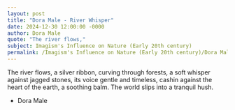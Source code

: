 ```yaml
---
layout: post
title: "Dora Male - River Whisper"
date: 2024-12-30 12:00:00 -0000
author: Dora Male
quote: "The river flows,"
subject: Imagism's Influence on Nature (Early 20th century)
permalink: /Imagism's Influence on Nature (Early 20th century)/Dora Male/Dora Male - River Whisper
---
```


The river flows,
a silver ribbon,
curving through forests,
a soft whisper
against jagged stones,
its voice gentle
and timeless,
cashin against the heart
of the earth,
a soothing balm.
The world slips
into a tranquil hush.

- Dora Male
